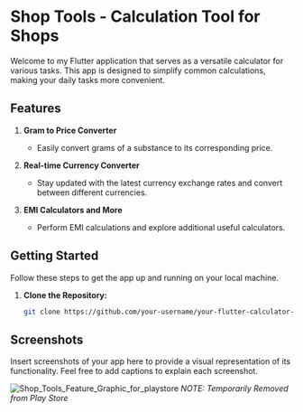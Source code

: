 # Shop Tools - Calculation Tool for Shops

Welcome to my Flutter application that serves as a versatile calculator for various tasks. This app is designed to simplify common calculations, making your daily tasks more convenient.

## Features

1. **Gram to Price Converter**
   - Easily convert grams of a substance to its corresponding price.

2. **Real-time Currency Converter**
   - Stay updated with the latest currency exchange rates and convert between different currencies.

3. **EMI Calculators and More**
   - Perform EMI calculations and explore additional useful calculators.


## Getting Started

Follow these steps to get the app up and running on your local machine.

1. **Clone the Repository:**
   ```bash
   git clone https://github.com/your-username/your-flutter-calculator-app.git


## Screenshots

Insert screenshots of your app here to provide a visual representation of its functionality. Feel free to add captions to explain each screenshot.

![Shop_Tools_Feature_Graphic_for_playstore](https://github.com/pranaigiri/dukantools/assets/102620441/b369e561-c17c-4690-a5dc-c83fe9ff42db)
*NOTE: Temporarily Removed from Play Store*
